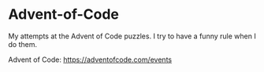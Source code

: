 # Advent-of-Code
My attempts at the Advent of Code puzzles. I try to have a funny rule when I do them.

Advent of Code: https://adventofcode.com/events
